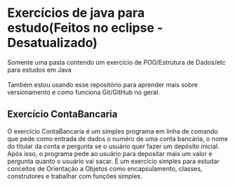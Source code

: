 # Exercícios de java para estudo(Feitos no eclipse - Desatualizado)
Somente uma pasta contendo um exercício de POO/Estrutura de Dados/etc para estudos em Java
</br> </br>
Também estou usando esse repositório para aprender mais sobre versionamento e como funciona Git/GitHub no geral.
<br>
## Exercício ContaBancaria
O exercício ContaBancaria é um simples programa em linha de comando que pede como entrada de dados o numéro de uma conta bancária, o nome do titular da conta e pergunta se o usuário quer fazer um depósito inicial. Após isso, o programa pede ao usuário para depositar mais um valor e pergunta quanto o usuário vai sacar. É um exercício simples para estudar conceitos de Orientação a Objetos como encapsulamento, classes, construtores e trabalhar com funções simples.

